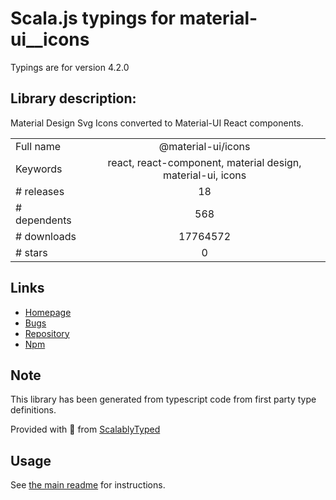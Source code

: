 
# Scala.js typings for material-ui__icons

Typings are for version 4.2.0

## Library description:
Material Design Svg Icons converted to Material-UI React components.

|                    |                 |
| ------------------ | :-------------: |
| Full name          | @material-ui/icons |
| Keywords           | react, react-component, material design, material-ui, icons |
| # releases         | 18 |
| # dependents       | 568 |
| # downloads        | 17764572 |
| # stars            | 0 |

## Links
- [Homepage](https://github.com/mui-org/material-ui/tree/master/packages/material-ui-icons)
- [Bugs](https://github.com/mui-org/material-ui/issues)
- [Repository](https://github.com/mui-org/material-ui)
- [Npm](https://www.npmjs.com/package/%40material-ui%2Ficons)
    


## Note
This library has been generated from typescript code from first party type definitions.

Provided with :purple_heart: from [ScalablyTyped](https://github.com/oyvindberg/ScalablyTyped)

## Usage
See [the main readme](../../readme.md) for instructions.


